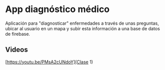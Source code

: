 # App diagnóstico médico
Aplicación para "diagnosticar" enfermedades a través de unas preguntas, ubicar al usuario en un mapa y subir esta información a una base de datos de firebase.

## Videos
[https://youtu.be/PMsA2cUNdoY](Clase 1)